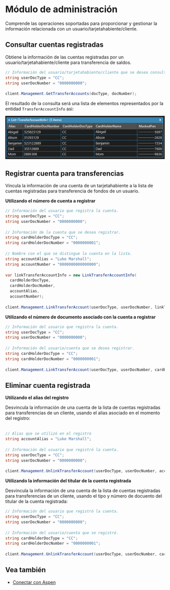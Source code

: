 # Módulo de administración

Comprende las operaciones soportadas para proporcionar y gestionar la información relacionada con un usuario/tarjetahabiente/cliente.

## Consultar cuentas registradas

Obtiene la información de las cuentas registradas por un usuario/tarjetahabiente/cliente para transferencia de saldos.

```c#
// Información del usuario/tarjetahabiente/cliente que se desea consultar.
string userDocType = "CC";
string userDocNumber = "0000000000";

client.Management.GetTransferAccounts(docType, docNumber);
```

El resultado de la consulta será una lista de elementos representados por la entidad `TransferAccountInfo` asi:

![Preview](https://github.com/RD-Processa/Everco.Services.Aspen.Client.Docs/blob/master/images/ManagementTransferAccountsExample.png?raw=true)

## Registrar cuenta para transferencias

Vincula la información de una cuenta de un tarjetahabiente a la lista de cuentas registradas para transferencia de fondos de un usuario.

**Utilizando el número de cuenta a registrar**

```c#
// Información del usuario que registra la cuenta.
string userDocType = "CC";
string userDocNumber = "0000000000";

// Información de la cuenta que se desea registrar.
string cardHolderDocType = "CC";
string cardHolderDocNumber = "0000000001";

// Nombre con el que se distingue la cuenta en la lista.
string accountAlias = "Luke Marshall";
string accountNumber = "0000000000000000";

var linkTransferAccountInfo = new LinkTransferAccountInfo(
  cardHolderDocType,
  cardHolderDocNumber,
  accountAlias,
  accountNumber);

client.Management.LinkTransferAccount(userDocType, userDocNumber, linkTransferAccountInfo);
```

**Utilizando el número de documento asociado con la cuenta a registrar**

```c#
// Información del usuario que registra la cuenta.
string userDocType = "CC";
string userDocNumber = "0000000000";

// Información del usuario/cuenta que se desea registrar.
string cardHolderDocType = "CC";
string cardHolderDocNumber = "0000000001";

client.Management.LinkTransferAccount(userDocType, userDocNumber, cardHolderDocType, cardHolderDocNumber);
``` 

## Eliminar cuenta registrada

**Utilizando el alias del registro**

Desvincula la información de una cuenta de la lista de cuentas registradas para transferencias de un cliente, usando el alias asociado en el momento del registro:

```c#

// Alias que se utilizó en el registro
string accountAlias = "Luke Marshall";

// Información del usuario que registró la cuenta.
string userDocType = "CC";
string userDocNumber = "0000000000";

client.Management.UnlinkTransferAccount(userDocType, userDocNumber, accountAlias);
```

**Utilizando la información del titular de la cuenta registrada**

Desvincula la información de una cuenta de la lista de cuentas registradas para transferencias de un cliente, usando el tipo y número de docuento del titular de la cuenta registrada:

```c#
// Información del usuario que registró la cuenta.
string userDocType = "CC";
string userDocNumber = "0000000000";

// Información del usuario/cuenta que se registró.
string cardHolderDocType = "CC";
string cardHolderDocNumber = "0000000001";

client.Management.UnlinkTransferAccount(userDocType, userDocNumber, cardHolderDocType, cardHolderDocNumber);
```

## Vea también

- [Conectar con Aspen](ManageApiKey.md/#obtener-una-instancia-del-servicio)